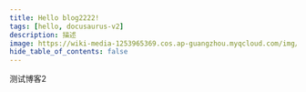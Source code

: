 ```yaml
---
title: Hello blog2222!
tags: [hello, docusaurus-v2]
description: 描述
image: https://wiki-media-1253965369.cos.ap-guangzhou.myqcloud.com/img/20210404170002.png
hide_table_of_contents: false
---
```


测试博客2

<!--truncate-->
